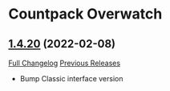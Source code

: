 # <DBM> Countpack Overwatch

## [1.4.20](https://github.com/DeadlyBossMods/DBM-CountPack-Overwatch/tree/1.4.20) (2022-02-08)
[Full Changelog](https://github.com/DeadlyBossMods/DBM-CountPack-Overwatch/compare/1.4.19...1.4.20) [Previous Releases](https://github.com/DeadlyBossMods/DBM-CountPack-Overwatch/releases)

- Bump Classic interface version  
